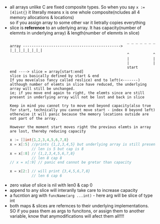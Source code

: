 - all arrays unlike C are fixed composite types. So when you say `x := [4]int{}` it literally means x is one whole composite(ncludes all 4 memory allocations & locations)  
  so if you assign array to some other var it lietrally copies everything
- slice is **reference** to an uderlying array. It has capacity(number of elemnts in underlying array) & length(number of elemnts in slice)   
  ```
                                                        _ _ _ _ _ _ _
  array ---------------------------------------------> |_|_|_|_|_|_|_|
                                                        ^           ^
                                                        |           |
                                                        |           |
                                                        start       end ----> slice = array[start:end]
  slice is basically defined by start & end
  If you move(also fancy called reslice) end to left(<-------) although number of elemts in slice have reduced, the underlying array will still be unchanged.
  ie; if you move end again to right, the elemts since are still present in underlying array will not be lost and back in slice

  Keep in mind you cannot try to move end beyond capacity(also true for start, technically you cannot move start - index 0 beyond left) otherwise it will panic because the memory locations outside are not part of the array.

  However the moment start moves right the previous elemts in array are lost, thereby reducing capacity
  ```   
  ```go
  x := []int{1,2,3,4,5,6,7,8}
  x = x[:5] //prints {1,2,3,4,5} but underlying array is still present
            // len is 5 but cap is 8
  x = x[:8] // {1,2,3,4,5,6,7,8}
            // len 8 cap 8
  // x = x[:9] // panic end cannot be gretar than capacity

  x = x[2:] // will print {3,4,5,6,7,8} 
            // len 6 cap 6
  ```
- zero value of slice is nil with len0 & cap 0
- append to any slice will interanlly take care to increase capacity
- a fucntion arg with `funcName(arg ...int)` - here arg will be slice of type int
- both maps & slices are refernces to their underlying implementations. SO if you pass them as args to funcitons, or assign them to another variable, know that anymodifications will afect them all!!!!
